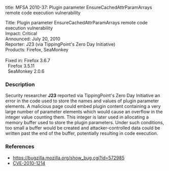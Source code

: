 title: MFSA 2010-37: Plugin parameter EnsureCachedAttrParamArrays remote code execution vulnerability

<p>
<span class="label">Title:</span>      Plugin parameter EnsureCachedAttrParamArrays remote code execution vulnerability<br/>
<span class="label">Impact:</span>     Critical<br/>
<span class="label">Announced:</span>  July 20, 2010<br/>
<span class="label">Reporter:</span>   J23 (via TippingPoint's Zero Day Initiative)<br/>
<span class="label">Products:</span>   Firefox, SeaMonkey<br/>
<br/>
<span class="label">Fixed in:</span>   Firefox 3.6.7<br/>
<span class="label">&#160;</span>      Firefox 3.5.11<br/>
<span class="label">&#160;</span>      SeaMonkey 2.0.6<br/>
</p>


<h3>Description</h3>

<p>Security researcher <strong>J23</strong> reported via
TippingPoint's Zero Day Initiative an error in the code used to store
the names and values of plugin parameter elements.  A malicious page
could embed plugin content containing a very large number of parameter
elements which would cause an overflow in the integer value counting
them.  This integer is later used in allocating a memory buffer used
to store the plugin parameters.  Under such conditions, too small a
buffer would be created and attacker-controlled data could be written
past the end of the buffer, potentially resulting in code
execution.</p>

<h3>References</h3>

<ul>
  <li><a href="https://bugzilla.mozilla.org/show_bug.cgi?id=572985">https://bugzilla.mozilla.org/show_bug.cgi?id=572985</a></li>
  <li><a class="ex-ref" href="http://cve.mitre.org/cgi-bin/cvename.cgi?name=CVE-2010-1214">CVE-2010-1214</a></li>
</ul>





